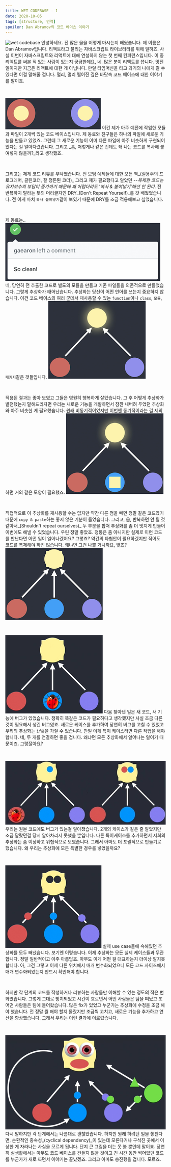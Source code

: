 ```yaml
---
title: WET CODEBASE - 1
date: 2020-10-05
tags: [structure, 번역]
spoiler: Dan Abramov의 코드 베이스 이야기
---
```


![wet codebase](wet-codebase.png)
안녕하세요. 전 많은 물을 어떻게 마시는지 배웠습니다. 제 이름은 Dan Abramov입니다. 리액트라고 불리는 자바스크립트 라이브러리를 위해 일하죠. 사실 이번이 자바스크립트와 리액트에 대해 연설하지 않는 첫 번째 컨퍼런스입니다. 이 중 리액트를 써본 적 있는 사람이 있는지 궁금한데요, 네. 많은 분이 리액트를 씁니다. 멋진 일이지만 지금은 리액트에 대한 게 아닙니다. 만일 타임머신을 타고 과거의 나에게 갈 수 있다면 이걸 말해줄 겁니다. 멀리, 멀리 떨어진 깊은 바닷속 코드 베이스에 대한 이야기를 말이죠.

&nbsp;

![basic codebase](basic-codebase.png)
이건 제가 아주 예전에 작업한 모듈과 파일이 2개씩 있는 코드 베이스입니다. 제 동료와 친구들은 하나의 파일에 새로운 기능을 만들고 있었죠. 그런데 그 새로운 기능이 이미 다른 파일에 아주 비슷하게 구현되어 있다는 걸 알아차렸습니다. 그리고 _흠, 저렇게나 같은 건데도 왜 나는 코드를 복사해 붙여넣지 않을까?_라고 생각했죠.

&nbsp;

그리고는 제게 코드 리뷰를 부탁했습니다. 전 모범 예제들에 대한 모든 책_(실용주의 프로그래머, 클린코더, 잘 정돈된 코더)_ 그리고 제가 필요했다고 알았던 _--복제한 코드는 유지보수의 부담이 증가하기 때문에 꽤 어렵더라도 '복사 & 붙여넣기'해선 안 된다._ 전 반복하지 말라는 뜻의 머리글자인 DRY_(Don't Repeat Yourself)_를 갓 배웠었습니다. 전 이게 마치 `복사 붙여넣기`같이 보였기 때문에 DRY를 조금 적용해보고 싶었습니다.

&nbsp;

제 동료는.. ![so clean code](so-clean.png) 네, 당연히 전 추출한 코드로 별도의 모듈을 만들고 기존 파일들을 의존적으로 만들었습니다.  그렇게 추상화가 태어났습니다. 추상화는 당신이 어떤 언어를 쓰는지 중요하지 않습니다. 이건 코드 베이스의 여러 군데서 재사용할 수 있는 `function`이나 `class`, `모듈`, `패키지`같은 것들입니다. ![abstracted code](abstraction.png)

&nbsp;

적용된 결과는 좋아 보였고 그들은 영원히 행복하게 살았습니다. 그 후 어떻게 추상화가 발전됐는지 말해드리자면 우리는 새로운 기능을 개발하면서 잠깐 내버려 두었던 추상화와 아주 비슷한 게 필요했습니다. 원래 비동기적이었지만 이번엔 동기적이라는 걸 제외하면 거의 같은 모양이 필요했죠. ![another problem](another-feature.png)

&nbsp;

직접적으로 이 추상화를 재사용할 수는 없지만 약간 다른 점을 빼면 정말 같은 코드였기 때문에 `copy & paste`하는 좋지 않은 기분이 들었습니다. 그리고, 음, 반복하면 안 될 것 같아서_(Shouldn't repeat ourselves)_ 두 부분을 합쳐 추상화를 좀 더 멋지게 만들어 이번에도 해낼 수 있었습니다. 우린 정말 좋았죠. 정통은 좀 아니지만 실제로 이런 코드를 만난다면 어떤 일이 일어나겠어요? 그렇죠? 약간의 타협안이 필요하겠지만 적어도 코드를 복제해야 하진 않습니다. 왜냐면 그건 나쁠 거니까요, 맞죠? ![new abstraction](new-abstraction.png)

&nbsp;

![bug in the code](bug-in-the-code.PNG)
다음 찾아낸 일은 새 코드, 새 기능에 버그가 있었습니다. 정확히 똑같은 코드가 필요하다고 생각했지만 사실 조금 다른 것이 필요해서 생긴 버그였죠. 새로운 케이스를 추가하여 당연히 버그를 고칠 수 있었고 우리의 추상화는 `if문`을 가질 수 있습니다. 만일 이게 특이 케이스라면 다른 작업을 해야 합니다. 네, 두 개를 연결하면 좋을 겁니다. 왜냐면 모든 추상화에서 일어나는 일이기 때문이죠. 그렇잖아요?

&nbsp;

![another new abstraction](bug-to-abstraction.jpg)
우리는 원본 코드에도 버그가 있는걸 알아챘습니다. 2개의 케이스가 같은 줄 알았지만 조금 달랐던걸 당시 알아차리지 못했을 뿐입니다. 다른 특이케이스를 추가하면서 저희의 추상화는 좀 이상하고 위협적으로 보였습니다. 그래서 아마도 더 포괄적으로 만들기로 했습니다. 왜 우리는 추상화에 모든 특별한 경우를 넣었을까요?

&nbsp;

![new new abstraction](new-new-abstraction.PNG)
실제 use case들에 속해있던 추상화를 모두 빼냈습니다. 보기엔 이렇습니다. 이제 추상화는 모든 실제 케이스들과 무관합니다. 정말 일반적이고 아주 아름답죠. 아무도 이게 어떤 걸 대표하는지 더이상 알지못합니다. 아, 그건 그렇고 이제 다른 위치에서 매개 변수화되었으니 모든 코드 사이즈에서 매개 변수화되었는지 반드시 확인해야 합니다.

&nbsp;

하지만 각 단계의 코드를 작성하거나 리뷰하는 사람들만 이해할 수 있는 정도의 작은 변화였습니다. 그렇게 그대로 방치되었고 시간이 흐르면서 어떤 사람들은 팀을 떠났고 또 어떤 사람들은 팀에 들어왔습니다. 많은 fix가 있었고 누군가는 추상화에 수정을 조금 해야 했습니다. 전 정말 뭘 해야 할지 몰랐지만 조금씩 고치고, 새로운 기능을 추가하고 연산을 향상했습니다. 그래서 우리는 이런 결과에 이르렀습니다.

&nbsp;

![ultimate abstraction](ended-up-this.PNG)
다시 말하지만 각 단계에서는 나름대로 괜찮았습니다. 하지만 원래 하려던 일을 놓친다면, 순환적인 종속성_(cyclical dependency)_이 있는데 모른다거나 구석진 곳에서 이상한 게 자라나는 사실을 모르게 됩니다. 단지 큰 그림을 더는 못 볼 뿐인데 말이죠. 당연히 실생활에서는 아무도 코드 베이스를 건들지 않을 것이고 긴 시간 동안 썩어있던 코드를 누군가가 새로 짜면서 이야기는 끝났겠죠. 그리고 아마도 승진했을 겁니다. 모르죠.